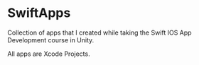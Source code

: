 # SwiftApps
Collection of apps that I created while taking the Swift IOS App Development course in Unity. 

All apps are Xcode Projects. 
